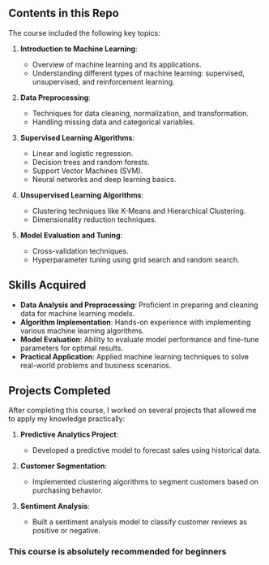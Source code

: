 ## Contents in this Repo

The course included the following key topics:

1. **Introduction to Machine Learning**:
   - Overview of machine learning and its applications.
   - Understanding different types of machine learning: supervised, unsupervised, and reinforcement learning.

2. **Data Preprocessing**:
   - Techniques for data cleaning, normalization, and transformation.
   - Handling missing data and categorical variables.

3. **Supervised Learning Algorithms**:
   - Linear and logistic regression.
   - Decision trees and random forests.
   - Support Vector Machines (SVM).
   - Neural networks and deep learning basics.

4. **Unsupervised Learning Algorithms**:
   - Clustering techniques like K-Means and Hierarchical Clustering.
   - Dimensionality reduction techniques.

5. **Model Evaluation and Tuning**:
   - Cross-validation techniques.
   - Hyperparameter tuning using grid search and random search.

## Skills Acquired

- **Data Analysis and Preprocessing**: Proficient in preparing and cleaning data for machine learning models.
- **Algorithm Implementation**: Hands-on experience with implementing various machine learning algorithms.
- **Model Evaluation**: Ability to evaluate model performance and fine-tune parameters for optimal results.
- **Practical Application**: Applied machine learning techniques to solve real-world problems and business scenarios.

## Projects Completed

After completing this course, I worked on several projects that allowed me to apply my knowledge practically:

1. **Predictive Analytics Project**:
   - Developed a predictive model to forecast sales using historical data.

2. **Customer Segmentation**:
   - Implemented clustering algorithms to segment customers based on purchasing behavior.

3. **Sentiment Analysis**:
   - Built a sentiment analysis model to classify customer reviews as positive or negative.

 ### This course is absolutely recommended for beginners
